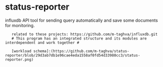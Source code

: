 # status-reporter
influxdb API tool for sending query automatically and save some documents for monitoring. 

       related to these projects: https://github.com/m-taghva/influxdb.git
       # This program has an integrated structure and its modules are interdependent and work together #
      
       [workload schema]:(https://github.com/m-taghva/status-reporter/blob/29d3ab7db1e96cae4eda1558af0fd54d33980cc3/status-reporter.png)
       
